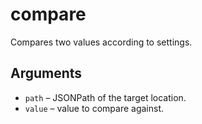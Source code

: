 # compare

Compares two values according to settings.

## Arguments
- `path` – JSONPath of the target location.
- `value` – value to compare against.
